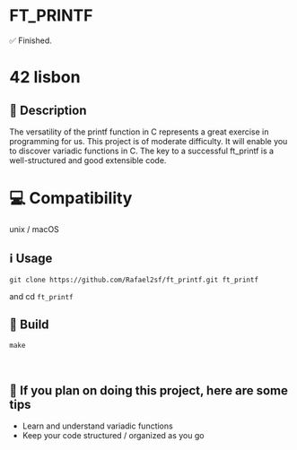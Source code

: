 # FT_PRINTF

✅ Finished.

# 42 lisbon

## 📝 Description
The versatility of the printf function in C represents a great exercise in programming for
us. This project is of moderate difficulty. It will enable you to discover variadic functions
in C.
The key to a successful ft_printf is a well-structured and good extensible code.

# 💻 Compatibility
unix / macOS

## ℹ️ Usage

~~~git
git clone https://github.com/Rafael2sf/ft_printf.git ft_printf
~~~

and cd `ft_printf`


## 🔨 Build

~~~c
make
~~~

</br>

## 📑 If you plan on doing this project, here are some tips

+ Learn and understand variadic functions
+ Keep your code structured / organized as you go

</br>
